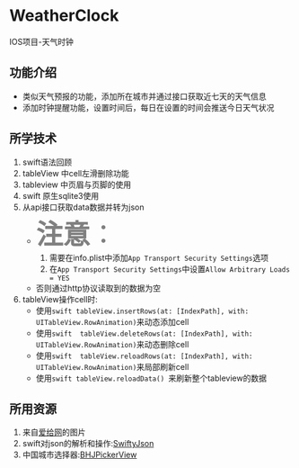 # WeatherClock
IOS项目-天气时钟
## 功能介绍
- 类似天气预报的功能，添加所在城市并通过接口获取近七天的天气信息
- 添加时钟提醒功能，设置时间后，每日在设置的时间会推送今日天气状况
## 所学技术
1. swift语法回顾
2. tableView 中cell左滑删除功能
3. tableview 中页眉与页脚的使用
4. swift 原生sqlite3使用
5. 从api接口获取data数据并转为json
    - <font color=gray size=10> **注意**： </font>
      1. 需要在info.plist中添加```App Transport Security Settings```选项
      2. 在```App Transport Security Settings```中设置```Allow Arbitrary Loads = YES```
    - 否则通过http协议读取到的数据为空
6. tableView操作cell时:
    - 使用```swift tableView.insertRows(at: [IndexPath], with: UITableView.RowAnimation)```来动态添加cell
    - 使用```swift  tableView.deleteRows(at: [IndexPath], with: UITableView.RowAnimation)```来动态删除cell
    - 使用```swift  tableView.reloadRows(at: [IndexPath], with: UITableView.RowAnimation)```来局部刷新cell
    - 使用```swift tableView.reloadData() ```来刷新整个tableview的数据
## 所用资源
1. 来自[爱给网](http://www.aigei.com/)的图片
2. swift对json的解析和操作:[SwiftyJson](https://github.com/SwiftyJSON/SwiftyJSON)
3. 中国城市选择器:[BHJPickerView](https://github.com/developerBHJ/BHJPickerView)

